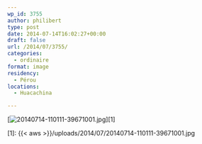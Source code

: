 ```yaml
---
wp_id: 3755
author: philibert
type: post
date: 2014-07-14T16:02:27+00:00
draft: false
url: /2014/07/3755/
categories:
  - ordinaire
format: image
residency:
  - Pérou
locations:
  - Huacachina

---
```

[<img src="{{< aws >}}/uploads/2014/07/20140714-110111-39671001.jpg" alt="20140714-110111-39671001.jpg" class="alignnone size-full" />][1]

 [1]: {{< aws >}}/uploads/2014/07/20140714-110111-39671001.jpg